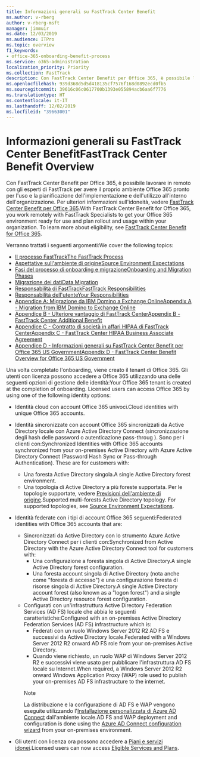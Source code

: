 ```yaml
---
title: Informazioni generali su FastTrack Center Benefit
ms.author: v-rberg
author: v-rberg-msft
manager: jimmuir
ms.date: 12/03/2019
ms.audience: ITPro
ms.topic: overview
f1_keywords:
- office-365-onboarding-benefit-process
ms.service: o365-administration
localization_priority: Priority
ms.collection: FastTrack
description: Con FastTrack Center Benefit per Office 365, è possibile lavorare in remoto con gli esperti di FastTrack per avere il proprio ambiente Office 365 pronto per l'uso e la pianificazione dell'implementazione e dell'utilizzo all'interno dell'organizzazione. Per ulteriori informazioni sull'idoneità, vedere FastTrack Center Benefit per Office 365.
ms.openlocfilehash: 939d368d5d5d418135cf7576f168d0892ecd0fb5
ms.sourcegitcommit: 39616c06c0617700b1393e055894acb6aa6f7776
ms.translationtype: HT
ms.contentlocale: it-IT
ms.lasthandoff: 12/02/2019
ms.locfileid: "39663001"
---
```

# <a name="fasttrack-center-benefit-overview"></a><span data-ttu-id="6e652-104">Informazioni generali su FastTrack Center Benefit</span><span class="sxs-lookup"><span data-stu-id="6e652-104">FastTrack Center Benefit Overview</span></span>

<span data-ttu-id="6e652-p102">Con FastTrack Center Benefit per Office 365, è possibile lavorare in remoto con gli esperti di FastTrack per avere il proprio ambiente Office 365 pronto per l'uso e la pianificazione dell'implementazione e dell'utilizzo all'interno dell'organizzazione. Per ulteriori informazioni sull'idoneità, vedere [FastTrack Center Benefit per Office 365](O365-fasttrack-benefit-for-office-365.md).</span><span class="sxs-lookup"><span data-stu-id="6e652-p102">With FastTrack Center Benefit for Office 365, you work remotely with FastTrack Specialists to get your Office 365 environment ready for use and plan rollout and usage within your organization. To learn more about eligibility, see [FastTrack Center Benefit for Office 365](O365-fasttrack-benefit-for-office-365.md).</span></span>
  
<span data-ttu-id="6e652-107">Verranno trattati i seguenti argomenti:</span><span class="sxs-lookup"><span data-stu-id="6e652-107">We cover the following topics:</span></span>
- [<span data-ttu-id="6e652-108">Il processo FastTrack</span><span class="sxs-lookup"><span data-stu-id="6e652-108">The FastTrack Process</span></span>](O365-fasttrack-process.md) 
- [<span data-ttu-id="6e652-109">Aspettative sull'ambiente di origine</span><span class="sxs-lookup"><span data-stu-id="6e652-109">Source Environment Expectations</span></span>](O365-source-environment-expectations.md)
- [<span data-ttu-id="6e652-110">Fasi del processo di onboarding e migrazione</span><span class="sxs-lookup"><span data-stu-id="6e652-110">Onboarding and Migration Phases</span></span>](O365-onboarding-and-migration.md)
- [<span data-ttu-id="6e652-111">Migrazione dei dati</span><span class="sxs-lookup"><span data-stu-id="6e652-111">Data Migration</span></span>](O365-data-migration.md)
- [<span data-ttu-id="6e652-112">Responsabilità di FastTrack</span><span class="sxs-lookup"><span data-stu-id="6e652-112">FastTrack Responsibilities</span></span>](O365-fasttrack-responsibilities.md)
- [<span data-ttu-id="6e652-113">Responsabilità dell'utente</span><span class="sxs-lookup"><span data-stu-id="6e652-113">Your Responsibilities</span></span>](O365-your-responsibilities.md) 
- [<span data-ttu-id="6e652-114">Appendice A: Migrazione da IBM Domino a Exchange Online</span><span class="sxs-lookup"><span data-stu-id="6e652-114">Appendix A - Migration from IBM Domino to Exchange Online</span></span>](O365-from-ibm-domino-to-exchange-online.md)
- [<span data-ttu-id="6e652-115">Appendice B - Ulteriore vantaggio di FastTrack Center</span><span class="sxs-lookup"><span data-stu-id="6e652-115">Appendix B - FastTrack Center Additional Benefit</span></span>](O365-fasttrack-additional-benefits.md)
- [<span data-ttu-id="6e652-116">Appendice C - Contratto di società in affari HIPAA di FastTrack Center</span><span class="sxs-lookup"><span data-stu-id="6e652-116">Appendix C - FastTrack Center HIPAA Business Associate Agreement</span></span>](O365-hipaa-business-associate-agreement.md)
- [<span data-ttu-id="6e652-117">Appendice D - Informazioni generali su FastTrack Center Benefit per Office 365 US Government</span><span class="sxs-lookup"><span data-stu-id="6e652-117">Appendix D - FastTrack Center Benefit Overview for Office 365 US Government</span></span>](US-Gov-appendix-overview.md)
    
<span data-ttu-id="6e652-p103">Una volta completato l'onboarding, viene creato il tenant di Office 365. Gli utenti con licenza possono accedere a Office 365 utilizzando una delle seguenti opzioni di gestione delle identità:</span><span class="sxs-lookup"><span data-stu-id="6e652-p103">Your Office 365 tenant is created at the completion of onboarding. Licensed users can access Office 365 by using one of the following identity options:</span></span>
- <span data-ttu-id="6e652-120">Identità cloud con account Office 365 univoci.</span><span class="sxs-lookup"><span data-stu-id="6e652-120">Cloud identities with unique Office 365 accounts.</span></span>
- <span data-ttu-id="6e652-p104">Identità sincronizzate con account Office 365 sincronizzati da Active Directory locale con Azure Active Directory Connect (sincronizzazione degli hash delle password o autenticazione pass-throug ). Sono per i clienti con:</span><span class="sxs-lookup"><span data-stu-id="6e652-p104">Synchronized Identities with Office 365 accounts synchronized from your on-premises Active Directory with Azure Active Directory Connect (Password Hash Sync or Pass-through Authentication). These are for customers with:</span></span>
  - <span data-ttu-id="6e652-123">Una foresta Active Directory singola.</span><span class="sxs-lookup"><span data-stu-id="6e652-123">A single Active Directory forest environment.</span></span>
  - <span data-ttu-id="6e652-p105">Una topologia di Active Directory a più foreste supportata. Per le topologie supportate, vedere [Previsioni dell'ambiente di origine](O365-source-environment-expectations.md).</span><span class="sxs-lookup"><span data-stu-id="6e652-p105">Supported multi-forests Active Directory topology. For supported topologies, see [Source Environment Expectations](O365-source-environment-expectations.md).</span></span>
- <span data-ttu-id="6e652-126">Identità federate con i tipi di account Office 365 seguenti:</span><span class="sxs-lookup"><span data-stu-id="6e652-126">Federated identities with Office 365 accounts that are:</span></span>
  - <span data-ttu-id="6e652-127">Sincronizzati da Active Directory con lo strumento Azure Active Directory Connect per i clienti con:</span><span class="sxs-lookup"><span data-stu-id="6e652-127">Synchronized from Active Directory with the Azure Active Directory Connect tool for customers with:</span></span>
      - <span data-ttu-id="6e652-128">Una configurazione a foresta singola di Active Directory.</span><span class="sxs-lookup"><span data-stu-id="6e652-128">A single Active Directory forest configuration.</span></span>
      - <span data-ttu-id="6e652-129">Una foresta account singola di Active Directory (nota anche come "foresta di accesso") e una configurazione foresta di risorse singola di Active Directory.</span><span class="sxs-lookup"><span data-stu-id="6e652-129">A single Active Directory account forest (also known as a "logon forest") and a single Active Directory resource forest configuration.</span></span>
  - <span data-ttu-id="6e652-130">Configurati con un'infrastruttura Active Directory Federation Services (AD FS) locale che abbia le seguenti caratteristiche:</span><span class="sxs-lookup"><span data-stu-id="6e652-130">Configured with an on-premises Active Directory Federation Services (AD FS) infrastructure which is:</span></span>
      - <span data-ttu-id="6e652-131">Federati con un ruolo Windows Server 2012 R2 AD FS e successivi da Active Directory locale.</span><span class="sxs-lookup"><span data-stu-id="6e652-131">Federated with a Windows Server 2012 R2 onward AD FS role from your on-premises Active Directory.</span></span>
      - <span data-ttu-id="6e652-132">Quando viene richiesto, un ruolo WAP di Windows Server 2012 R2 e successivi viene usato per pubblicare l'infrastruttura AD FS locale su Internet.</span><span class="sxs-lookup"><span data-stu-id="6e652-132">When required, a Windows Server 2012 R2 onward Windows Application Proxy (WAP) role used to publish your on-premises AD FS infrastructure to the internet.</span></span>
    > [!NOTE]
    > <span data-ttu-id="6e652-133">La distribuzione e la configurazione di AD FS e WAP vengono eseguite utilizzando l'[Installazione personalizzata di Azure AD Connect](https://go.microsoft.com/fwlink/?linkid=844794) dall'ambiente locale.</span><span class="sxs-lookup"><span data-stu-id="6e652-133">AD FS and WAP deployment and configuration is done using the [Azure AD Connect configuration wizard](https://go.microsoft.com/fwlink/?linkid=844794) from your on-premises environment.</span></span> 
  
- <span data-ttu-id="6e652-134">Gli utenti con licenza ora possono accedere a [Piani e servizi idonei](M365-eligible-services-and-plans.md).</span><span class="sxs-lookup"><span data-stu-id="6e652-134">Licensed users can now access [Eligible Services and Plans](M365-eligible-services-and-plans.md).</span></span>
    

 
